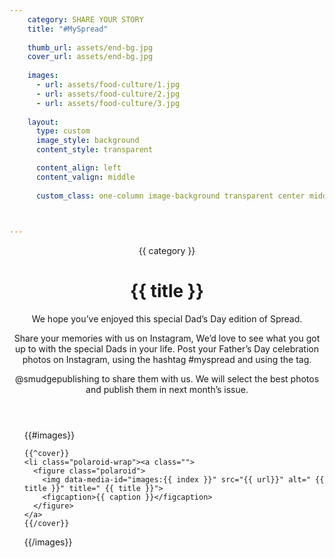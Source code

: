 ```yaml
---
    category: SHARE YOUR STORY 
    title: "#MySpread"
    
    thumb_url: assets/end-bg.jpg
    cover_url: assets/end-bg.jpg
    
    images:
      - url: assets/food-culture/1.jpg
      - url: assets/food-culture/2.jpg
      - url: assets/food-culture/3.jpg
    
    layout:
      type: custom
      image_style: background
      content_style: transparent

      content_align: left
      content_valign: middle
      
      custom_class: one-column image-background transparent center middle


      
---
```

<div><figure class="cover-area background" style="background-image: url('assets/end-bg.jpg')"></figure></div>
<div class="content">
  
  <header>
    <span class="category">{{ category }}</span>
    <h1 class="title">{{ title }}</h1>
    <p>We hope you’ve enjoyed this special Dad’s Day edition of Spread. </p>
    <p>
Share your memories with us on Instagram, We’d love to see what you got up to with the special Dads in your life. Post your Father’s Day celebration photos on Instagram, using the hashtag #myspread and using the tag.
    </p>
    <p>@smudgepublishing to share them with us. We will select the best photos and publish them in next month’s issue.</p>
  </header>
  
  <ul clas="polaroids">
  {{#images}}
  
    {{^cover}}
    <li class="polaroid-wrap"><a class="">
      <figure class="polaroid">
        <img data-media-id="images:{{ index }}" src="{{ url}}" alt=" {{ title }}" title=" {{ title }}">
        <figcaption>{{ caption }}</figcaption>
      </figure>
    </a>
    {{/cover}}
  {{/images}}
  </ul>
  
  <div class="body">
  </div>
</div>
